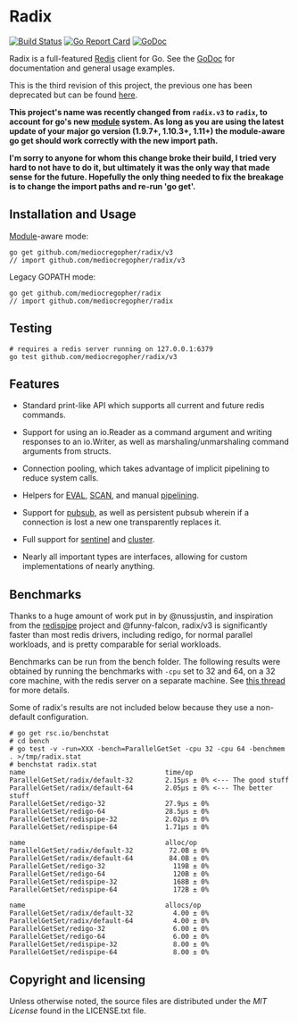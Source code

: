 # Radix

[![Build Status](https://travis-ci.org/mediocregopher/radix.svg)](https://travis-ci.org/mediocregopher/radix)
[![Go Report Card](https://goreportcard.com/badge/github.com/mediocregopher/radix/v3)](https://goreportcard.com/report/github.com/mediocregopher/radix/v3)
[![GoDoc](https://godoc.org/github.com/mediocregopher/radix?status.svg)][godoc]

Radix is a full-featured [Redis][redis] client for Go. See the [GoDoc][godoc]
for documentation and general usage examples.

This is the third revision of this project, the previous one has been deprecated
but can be found [here](https://github.com/mediocregopher/radix.v2).

**This project's name was recently changed from `radix.v3` to `radix`, to
account for go's new [module][module] system. As long as you are using the
latest update of your major go version (1.9.7+, 1.10.3+, 1.11+) the module-aware
go get should work correctly with the new import path.**

**I'm sorry to anyone for whom this change broke their build, I tried very hard
to not have to do it, but ultimately it was the only way that made sense for the
future. Hopefully the only thing needed to fix the breakage is to change the
import paths and re-run 'go get'.**

## Installation and Usage

[Module][module]-aware mode:

    go get github.com/mediocregopher/radix/v3
    // import github.com/mediocregopher/radix/v3

Legacy GOPATH mode:

    go get github.com/mediocregopher/radix
    // import github.com/mediocregopher/radix

## Testing

    # requires a redis server running on 127.0.0.1:6379
    go test github.com/mediocregopher/radix/v3

## Features

* Standard print-like API which supports all current and future redis commands.

* Support for using an io.Reader as a command argument and writing responses to
  an io.Writer, as well as marshaling/unmarshaling command arguments from
  structs.

* Connection pooling, which takes advantage of implicit pipelining to reduce
  system calls.

* Helpers for [EVAL][eval], [SCAN][scan], and manual [pipelining][pipelining].

* Support for [pubsub][pubsub], as well as persistent pubsub wherein if a
  connection is lost a new one transparently replaces it.

* Full support for [sentinel][sentinel] and [cluster][cluster].

* Nearly all important types are interfaces, allowing for custom implementations
  of nearly anything.

## Benchmarks

Thanks to a huge amount of work put in by @nussjustin, and inspiration from the
[redispipe][redispipe] project and @funny-falcon, radix/v3 is significantly
faster than most redis drivers, including redigo, for normal parallel workloads,
and is pretty comparable for serial workloads.

Benchmarks can be run from the bench folder. The following results were obtained
by running the benchmarks with `-cpu` set to 32 and 64, on a 32 core machine,
with the redis server on a separate machine. See [this thread][bench_thread]
for more details.

Some of radix's results are not included below because they use a non-default
configuration.

[bench_thread]: https://github.com/mediocregopher/radix/issues/67#issuecomment-465060960


```
# go get rsc.io/benchstat
# cd bench
# go test -v -run=XXX -bench=ParallelGetSet -cpu 32 -cpu 64 -benchmem . >/tmp/radix.stat
# benchstat radix.stat
name                                   time/op
ParallelGetSet/radix/default-32        2.15µs ± 0% <--- The good stuff
ParallelGetSet/radix/default-64        2.05µs ± 0% <--- The better stuff
ParallelGetSet/redigo-32               27.9µs ± 0%
ParallelGetSet/redigo-64               28.5µs ± 0%
ParallelGetSet/redispipe-32            2.02µs ± 0%
ParallelGetSet/redispipe-64            1.71µs ± 0%

name                                   alloc/op
ParallelGetSet/radix/default-32         72.0B ± 0%
ParallelGetSet/radix/default-64         84.0B ± 0%
ParallelGetSet/redigo-32                 119B ± 0%
ParallelGetSet/redigo-64                 120B ± 0%
ParallelGetSet/redispipe-32              168B ± 0%
ParallelGetSet/redispipe-64              172B ± 0%

name                                   allocs/op
ParallelGetSet/radix/default-32          4.00 ± 0%
ParallelGetSet/radix/default-64          4.00 ± 0%
ParallelGetSet/redigo-32                 6.00 ± 0%
ParallelGetSet/redigo-64                 6.00 ± 0%
ParallelGetSet/redispipe-32              8.00 ± 0%
ParallelGetSet/redispipe-64              8.00 ± 0%
```

## Copyright and licensing

Unless otherwise noted, the source files are distributed under the *MIT License*
found in the LICENSE.txt file.

[redis]: http://redis.io
[godoc]: https://godoc.org/github.com/mediocregopher/radix
[eval]: https://redis.io/commands/eval
[scan]: https://redis.io/commands/scan
[pipelining]: https://redis.io/topics/pipelining
[pubsub]: https://redis.io/topics/pubsub
[sentinel]: http://redis.io/topics/sentinel
[cluster]: http://redis.io/topics/cluster-spec
[module]: https://github.com/golang/go/wiki/Modules
[redispipe]: https://github.com/joomcode/redispipe
